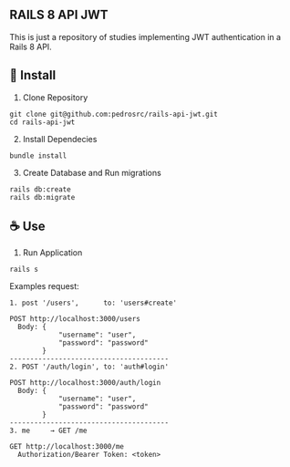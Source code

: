 ## RAILS 8 API JWT
This is just a repository of studies implementing JWT authentication in a Rails 8 API.
## 🚀 Install

1. Clone Repository

```
git clone git@github.com:pedrosrc/rails-api-jwt.git
cd rails-api-jwt
```
2. Install Dependecies
```
bundle install
```
3. Create Database and Run migrations
```
rails db:create
rails db:migrate
```


## ☕ Use

1. Run Application
```
rails s
```



Examples request:

```
1. post '/users',      to: 'users#create'

POST http://localhost:3000/users
  Body: {
            "username": "user",
            "password": "password"
        }
---------------------------------------
2. POST '/auth/login', to: 'auth#login'

POST http://localhost:3000/auth/login
  Body: {
            "username": "user",
            "password": "password"
        }
---------------------------------------
3. me     → GET /me

GET http://localhost:3000/me
  Authorization/Bearer Token: <token>

```